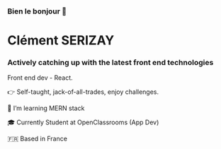 ### Bien le bonjour 👋

# Clément SERIZAY
### Actively catching up with the latest front end technologies

Front end dev - React.

:point_right: Self-taught, jack-of-all-trades, enjoy challenges.

:book: I’m learning MERN stack

:mortar_board: Currently Student at OpenClassrooms (App Dev)

:fr: Based in France
